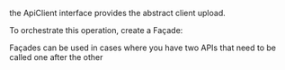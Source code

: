 the ApiClient interface provides the abstract client upload. 

To orchestrate this operation, create a Façade:

Façades can be used in cases where you have two APIs that need to be called one after the other